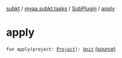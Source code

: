 [subkt](../../index.md) / [myaa.subkt.tasks](../index.md) / [SubPlugin](index.md) / [apply](./apply.md)

# apply

`fun apply(project: `[`Project`](https://docs.gradle.org/current/javadoc/org/gradle/api/Project.html)`): `[`Unit`](https://kotlinlang.org/api/latest/jvm/stdlib/kotlin/-unit/index.html) [(source)](https://github.com/Myaamori/SubKt/blob/0.1.8/src/main/kotlin/myaa/subkt/tasks/plugin.kt#L677)